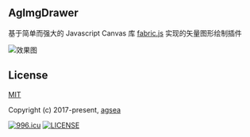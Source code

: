 ## AgImgDrawer

基于简单而强大的 Javascript Canvas 库 [fabric.js](http://fabricjs.com/) 实现的矢量图形绘制插件

![效果图](https://imgchr.com/i/DTux3T)


## License

[MIT](http://opensource.org/licenses/MIT)

Copyright (c) 2017-present, [agsea](https://github.com/agsea)

[![996.icu](https://img.shields.io/badge/link-996.icu-red.svg)](https://996.icu)
[![LICENSE](https://img.shields.io/badge/license-Anti%20996-blue.svg)](https://github.com/996icu/996.ICU/blob/master/LICENSE)
